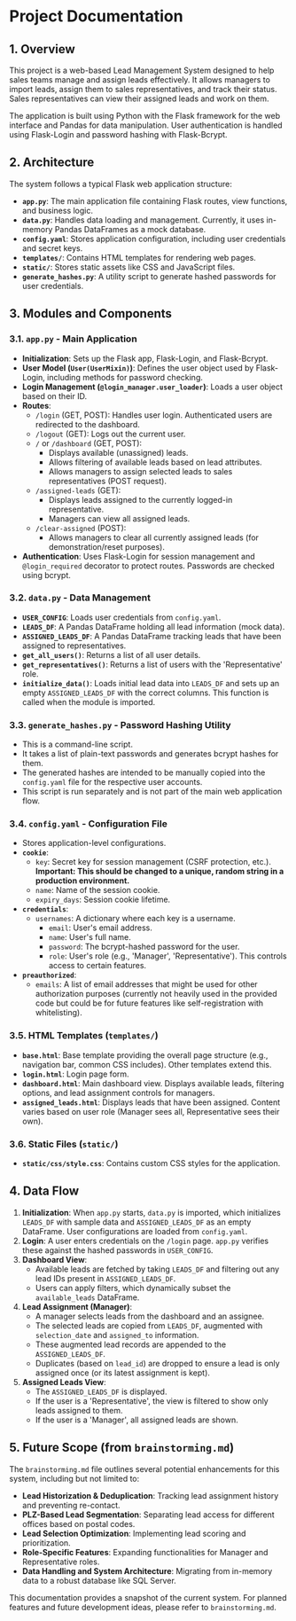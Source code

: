 # Project Documentation

## 1. Overview

This project is a web-based Lead Management System designed to help sales teams manage and assign leads effectively. It allows managers to import leads, assign them to sales representatives, and track their status. Sales representatives can view their assigned leads and work on them.

The application is built using Python with the Flask framework for the web interface and Pandas for data manipulation. User authentication is handled using Flask-Login and password hashing with Flask-Bcrypt.

## 2. Architecture

The system follows a typical Flask web application structure:

*   **`app.py`**: The main application file containing Flask routes, view functions, and business logic.
*   **`data.py`**: Handles data loading and management. Currently, it uses in-memory Pandas DataFrames as a mock database.
*   **`config.yaml`**: Stores application configuration, including user credentials and secret keys.
*   **`templates/`**: Contains HTML templates for rendering web pages.
*   **`static/`**: Stores static assets like CSS and JavaScript files.
*   **`generate_hashes.py`**: A utility script to generate hashed passwords for user credentials.

## 3. Modules and Components

### 3.1. `app.py` - Main Application

*   **Initialization**: Sets up the Flask app, Flask-Login, and Flask-Bcrypt.
*   **User Model (`User(UserMixin)`)**: Defines the user object used by Flask-Login, including methods for password checking.
*   **Login Management (`@login_manager.user_loader`)**: Loads a user object based on their ID.
*   **Routes**:
    *   `/login` (GET, POST): Handles user login. Authenticated users are redirected to the dashboard.
    *   `/logout` (GET): Logs out the current user.
    *   `/` or `/dashboard` (GET, POST):
        *   Displays available (unassigned) leads.
        *   Allows filtering of available leads based on lead attributes.
        *   Allows managers to assign selected leads to sales representatives (POST request).
    *   `/assigned-leads` (GET):
        *   Displays leads assigned to the currently logged-in representative.
        *   Managers can view all assigned leads.
    *   `/clear-assigned` (POST):
        *   Allows managers to clear all currently assigned leads (for demonstration/reset purposes).
*   **Authentication**: Uses Flask-Login for session management and `@login_required` decorator to protect routes. Passwords are checked using bcrypt.

### 3.2. `data.py` - Data Management

*   **`USER_CONFIG`**: Loads user credentials from `config.yaml`.
*   **`LEADS_DF`**: A Pandas DataFrame holding all lead information (mock data).
*   **`ASSIGNED_LEADS_DF`**: A Pandas DataFrame tracking leads that have been assigned to representatives.
*   **`get_all_users()`**: Returns a list of all user details.
*   **`get_representatives()`**: Returns a list of users with the 'Representative' role.
*   **`initialize_data()`**: Loads initial lead data into `LEADS_DF` and sets up an empty `ASSIGNED_LEADS_DF` with the correct columns. This function is called when the module is imported.

### 3.3. `generate_hashes.py` - Password Hashing Utility

*   This is a command-line script.
*   It takes a list of plain-text passwords and generates bcrypt hashes for them.
*   The generated hashes are intended to be manually copied into the `config.yaml` file for the respective user accounts.
*   This script is run separately and is not part of the main web application flow.

### 3.4. `config.yaml` - Configuration File

*   Stores application-level configurations.
*   **`cookie`**:
    *   `key`: Secret key for session management (CSRF protection, etc.). **Important: This should be changed to a unique, random string in a production environment.**
    *   `name`: Name of the session cookie.
    *   `expiry_days`: Session cookie lifetime.
*   **`credentials`**:
    *   `usernames`: A dictionary where each key is a username.
        *   `email`: User's email address.
        *   `name`: User's full name.
        *   `password`: The bcrypt-hashed password for the user.
        *   `role`: User's role (e.g., 'Manager', 'Representative'). This controls access to certain features.
*   **`preauthorized`**:
    *   `emails`: A list of email addresses that might be used for other authorization purposes (currently not heavily used in the provided code but could be for future features like self-registration with whitelisting).

### 3.5. HTML Templates (`templates/`)

*   **`base.html`**: Base template providing the overall page structure (e.g., navigation bar, common CSS includes). Other templates extend this.
*   **`login.html`**: Login page form.
*   **`dashboard.html`**: Main dashboard view. Displays available leads, filtering options, and lead assignment controls for managers.
*   **`assigned_leads.html`**: Displays leads that have been assigned. Content varies based on user role (Manager sees all, Representative sees their own).

### 3.6. Static Files (`static/`)

*   **`static/css/style.css`**: Contains custom CSS styles for the application.

## 4. Data Flow

1.  **Initialization**: When `app.py` starts, `data.py` is imported, which initializes `LEADS_DF` with sample data and `ASSIGNED_LEADS_DF` as an empty DataFrame. User configurations are loaded from `config.yaml`.
2.  **Login**: A user enters credentials on the `/login` page. `app.py` verifies these against the hashed passwords in `USER_CONFIG`.
3.  **Dashboard View**:
    *   Available leads are fetched by taking `LEADS_DF` and filtering out any lead IDs present in `ASSIGNED_LEADS_DF`.
    *   Users can apply filters, which dynamically subset the `available_leads` DataFrame.
4.  **Lead Assignment (Manager)**:
    *   A manager selects leads from the dashboard and an assignee.
    *   The selected leads are copied from `LEADS_DF`, augmented with `selection_date` and `assigned_to` information.
    *   These augmented lead records are appended to the `ASSIGNED_LEADS_DF`.
    *   Duplicates (based on `lead_id`) are dropped to ensure a lead is only assigned once (or its latest assignment is kept).
5.  **Assigned Leads View**:
    *   The `ASSIGNED_LEADS_DF` is displayed.
    *   If the user is a 'Representative', the view is filtered to show only leads assigned to them.
    *   If the user is a 'Manager', all assigned leads are shown.

## 5. Future Scope (from `brainstorming.md`)

The `brainstorming.md` file outlines several potential enhancements for this system, including but not limited to:

*   **Lead Historization & Deduplication**: Tracking lead assignment history and preventing re-contact.
*   **PLZ-Based Lead Segmentation**: Separating lead access for different offices based on postal codes.
*   **Lead Selection Optimization**: Implementing lead scoring and prioritization.
*   **Role-Specific Features**: Expanding functionalities for Manager and Representative roles.
*   **Data Handling and System Architecture**: Migrating from in-memory data to a robust database like SQL Server.

This documentation provides a snapshot of the current system. For planned features and future development ideas, please refer to `brainstorming.md`.
